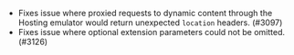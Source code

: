- Fixes issue where proxied requests to dynamic content through the Hosting emulator would return unexpected `location` headers. (#3097)
- Fixes issue where optional extension parameters could not be omitted. (#3126)
